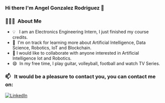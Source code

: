 ### Hi there I'm Angel Gonzalez Rodriguez 👋

### 👨🏻‍💻 &nbsp;About Me

- 💡 &nbsp; I am an Electronics Engineering Intern, I just finished my course credits.
- 🌱 &nbsp;I'm on track for learning more about Artificial Intelligence, Data Science, Robotics, IoT and Blockchain.
- 👯 I would like to collaborate with anyone interested in Artificial Intelligence Iot and Robotics.
- 😄 &nbsp;In my free time, I play guitar, volleyball, football and watch TV Series.



### 📫 &nbsp; It would be a pleasure to contact you, you can contact me on:

<a href="www.linkedin.com/in/angel-goro"><img alt="LinkedIn" src="https://img.shields.io/badge/linkedin%20-%230077B5.svg?&style=flat&logo=linkedin&logoColor=white"/></a> &nbsp;
